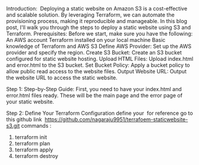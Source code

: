 Introduction: 
Deploying a static website on Amazon S3 is a cost-effective and scalable solution. By leveraging Terraform, we can automate the provisioning process, making it reproducible and manageable. In this blog post, I'll walk you through the steps to deploy a static website using S3 and Terraform.
Prerequisites:
Before we start, make sure you have the following:
An AWS account
Terraform installed on your local machine
Basic knowledge of Terraform and AWS S3
Define AWS Provider: Set up the AWS provider and specify the region.
Create S3 Bucket: Create an S3 bucket configured for static website hosting.
Upload HTML Files: Upload index.html and error.html to the S3 bucket.
Set Bucket Policy: Apply a bucket policy to allow public read access to the website files.
Output Website URL: Output the website URL to access the static website.

Step 1: Step-by-Step Guide:
First, you need to have your index.html and error.html files ready. These will be the main page and the error page of your static website.

Step 2: Define Your Terraform Configuration
define your 
for reference go to this github link 
https://github.com/nagaraju9951/terrafoem-staticwebsite-s3.git
commands : 
1. terraform init
2. terraform plan
3. terraform apply
4. terraform destroy